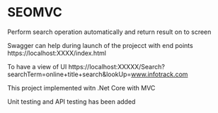 # SEOMVC
Perform search operation automatically and return result on to screen

Swagger can help during launch of the projecct with end points
https://localhost:XXXX/index.html

To have a view of UI 
https://localhost:XXXXX/Search?searchTerm=online+title+search&lookUp=www.infotrack.com

This project implemented witn .Net Core with MVC

Unit testing and API testing has been added


